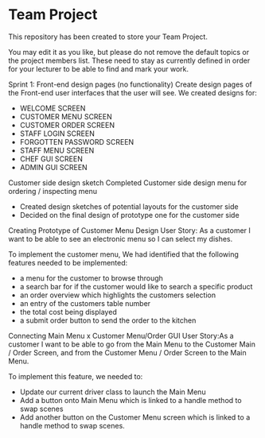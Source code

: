 # Team Project

This repository has been created to store your Team Project.

You may edit it as you like, but please do not remove the default topics or the project members list. These need to stay as currently defined in order for your lecturer to be able to find and mark your work.

Sprint 1:
Front-end design pages (no functionality)
Create design pages of the Front-end user interfaces that the user will see.
We created designs for:
- WELCOME SCREEN
- CUSTOMER MENU SCREEN
- CUSTOMER ORDER SCREEN
- STAFF LOGIN SCREEN
- FORGOTTEN PASSWORD SCREEN
- STAFF MENU SCREEN
- CHEF GUI SCREEN
- ADMIN GUI SCREEN

Customer side design sketch
Completed Customer side design menu for ordering / inspecting menu
- Created design sketches of potential layouts for the customer side
- Decided on the final design of prototype one for the customer side

Creating Prototype of Customer Menu Design
User Story: As a customer I want to be able to see an electronic menu so I can select my dishes.

To implement the customer menu, We had identified that the following features needed to be implemented:
- a menu for the customer to browse through
- a search bar for if the customer would like to search a specific product
- an order overview which highlights the customers selection
- an entry of the customers table number
- the total cost being displayed
- a submit order button to send the order to the kitchen

Connecting Main Menu x Customer Menu/Order GUI
User Story:As a customer I want to be able to go from the Main Menu to the Customer Main / Order Screen, and from the Customer Menu / Order Screen to the Main Menu.

To implement this feature, we needed to:
- Update our current driver class to launch the Main Menu
- Add a button onto Main Menu which is linked to a handle method to swap scenes
- Add another button on the Customer Menu screen which is linked to a handle method to swap scenes.



